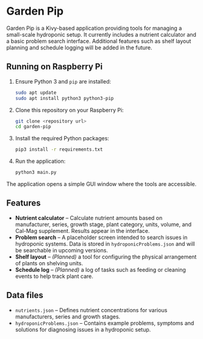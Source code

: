 # Garden Pip

Garden Pip is a Kivy-based application providing tools for managing a small-scale hydroponic setup.  It currently includes a nutrient calculator and a basic problem search interface.  Additional features such as shelf layout planning and schedule logging will be added in the future.

## Running on Raspberry Pi

1. Ensure Python 3 and `pip` are installed:
   ```bash
   sudo apt update
   sudo apt install python3 python3-pip
   ```
2. Clone this repository on your Raspberry Pi:
   ```bash
   git clone <repository url>
   cd garden-pip
   ```
3. Install the required Python packages:
   ```bash
   pip3 install -r requirements.txt
   ```
4. Run the application:
   ```bash
   python3 main.py
   ```

The application opens a simple GUI window where the tools are accessible.

## Features

- **Nutrient calculator** – Calculate nutrient amounts based on manufacturer, series, growth stage, plant category, units, volume, and Cal-Mag supplement.  Results appear in the interface.
- **Problem search** – A placeholder screen intended to search issues in hydroponic systems.  Data is stored in `hydroponicProblems.json` and will be searchable in upcoming versions.
- **Shelf layout** – *(Planned)* a tool for configuring the physical arrangement of plants on shelving units.
- **Schedule log** – *(Planned)* a log of tasks such as feeding or cleaning events to help track plant care.

## Data files

- `nutrients.json` – Defines nutrient concentrations for various manufacturers, series and growth stages.
- `hydroponicProblems.json` – Contains example problems, symptoms and solutions for diagnosing issues in a hydroponic setup.

